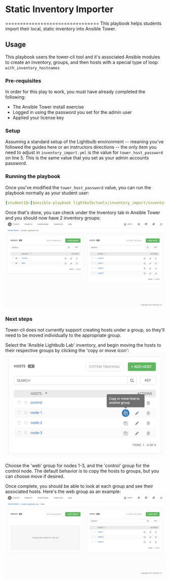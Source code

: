 # Static Inventory Importer

================================
This playbook helps students import their local, static inventory into Ansible Tower.

## Usage

This playbook users the tower-cli tool and it's associated Ansible modules to create an inventory, groups, and then hosts with a special type of loop: `with_inventory_hostnames`

### Pre-requisites

In order for this play to work, you must have already completed the following:

* The Ansible Tower install exercise
* Logged in using the password you set for the admin user
* Applied your license key

### Setup

Assuming a standard setup of the Lightbulb environment -- meaning you've followed the guides here or an instructors directions -- the only item you need to adjust in `inventory_import.yml` is the value for `tower_host_password` on line 5. This is the same value that you set as your admin accounts password.

### Running the playbook

Once you've modified the `tower_host_password` value, you can run the playbook normally as your student user:

```yaml
[student1@~]$ansible-playbook lightbulb/tools/inventory_import/inventory_import.yml
```

Once that's done, you can check under the Inventory tab in Ansible Tower and you should now have 2 inventory groups:
![created inventory](./images/created_inventory.png)

### Next steps

Tower-cli does not currently support creating hosts under a group, so they'll need to be moved individually to the appropriate group.

Select the 'Ansible Lightbulb Lab' inventory, and begin moving the hosts to their respective groups by clicking the 'copy or move icon':
![move hosts](./images/move_host.png)

Choose the 'web' group for nodes 1-3, and the 'control' group for the control node. The default behavior is to copy the hosts to groups, but you can choose move if desired.

Once complete, you should be able to look at each group and see their associated hosts. Here's the web group as an example:
![modified group](./images/modified_group.png)
